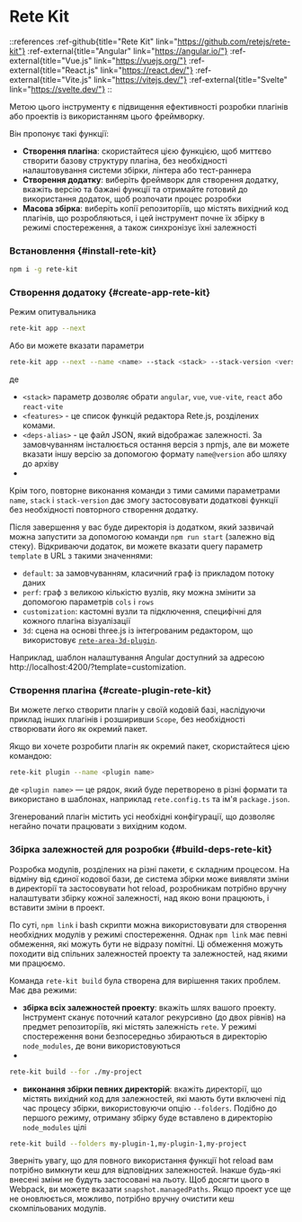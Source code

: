 # Rete Kit

::references
:ref-github{title="Rete Kit" link="https://github.com/retejs/rete-kit"}
:ref-external{title="Angular" link="https://angular.io/"}
:ref-external{title="Vue.js" link="https://vuejs.org/"}
:ref-external{title="React.js" link="https://react.dev/"}
:ref-external{title="Vite.js" link="https://vitejs.dev/"}
:ref-external{title="Svelte" link="https://svelte.dev/"}
::

Метою цього інструменту є підвищення ефективності розробки плагінів або проектів із використанням цього фреймворку.

Він пропонує такі функції:

- **Створення плагіна**: скористайтеся цією функцією, щоб миттєво створити базову структуру плагіна, без необхідності налаштовування системи збірки, лінтера або тест-раннера
- **Створення додатку**: виберіть фреймворк для створення додатку, вкажіть версію та бажані функції та отримайте готовий до використання додаток, щоб розпочати процес розробки
- **Масова збірка**: виберіть копії репозиторіїв, що містять вихідний код плагінів, що розробляються, і цей інструмент почне їх збірку в режимі спостереження, а також синхронізує їхні залежності

### Встановлення {#install-rete-kit}

```bash
npm i -g rete-kit
```

### Створення додатоку {#create-app-rete-kit}

Режим опитувальника

```bash
rete-kit app --next
```

Або ви можете вказати параметри

```bash
rete-kit app --next --name <name> --stack <stack> --stack-version <version> --features <features> --deps-alias <deps-alias>
```

де
- `<stack>` параметр дозволяє обрати `angular`, `vue`, `vue-vite`, `react` або `react-vite`
- `<features>` - це список функцій редактора Rete.js, розділених комами.
- `<deps-alias>` - це файл JSON, який відображає залежності. За замовчуванням інсталюється остання версія з npmjs, але ви можете вказати іншу версію за допомогою формату `name@version` або шляху до архіву
-
Крім того, повторне виконання команди з тими самими параметрами `name`, `stack` і `stack-version` дає змогу застосовувати додаткові функції без необхідності повторного створення додатку.

Після завершення у вас буде директорія із додатком, який зазвичай можна запустити за допомогою команди `npm run start` (залежно від стеку). Відкриваючи додаток, ви можете вказати query параметр `template` в URL з такими значеннями:

- `default`: за замовчуванням, класичний граф із прикладом потоку даних
- `perf`: граф з великою кількістю вузлів, яку можна змінити за допомогою параметрів `cols` і `rows`
- `customization`: кастомні вузли та підключення, специфічні для кожного плагіна візуалізації
- `3d`: cцена на основі three.js із інтегрованим редактором, що використовує [`rete-area-3d-plugin`](/uk/docs/guides/3d).

Наприклад, шаблон налаштування Angular доступний за адресою http://localhost:4200/?template=customization.

### Створення плагіна {#create-plugin-rete-kit}

Ви можете легко створити плагін у своїй кодовій базі, наслідуючи приклад інших плагінів і розширивши `Scope`, без необхідності створювати його як окремий пакет.

Якщо ви хочете розробити плагін як окремий пакет, скористайтеся цією командою:

```bash
rete-kit plugin --name <plugin name>
```

де `<plugin name>` — це рядок, який буде перетворено в різні формати та використано в шаблонах, наприклад `rete.config.ts` та ім'я `package.json`.

Згенерований плагін містить усі необхідні конфігурації, що дозволяє негайно почати працювати з вихідним кодом.

### Збірка залежностей для розробки {#build-deps-rete-kit}

Розробка модулів, розділених на різні пакети, є складним процесом. На відміну від єдиної кодової бази, де система збірки може виявляти зміни в директорії та застосовувати hot reload, розробникам потрібно вручну налаштувати збірку кожної залежності, над якою вони працюють, і вставити зміни в проект.

По суті, `npm link` і bash скрипти можна використовувати для створення необхідних модулів у режимі спостереження. Однак `npm link` має певні обмеження, які можуть бути не відразу помітні. Ці обмеження можуть походити від спільних залежностей проекту та залежностей, над якими ми працюємо.

Команда `rete-kit build` була створена для вирішення таких проблем. Має два режими:

- **збірка всіх залежностей проекту**: вкажіть шлях вашого проекту. Інструмент сканує поточний каталог рекурсивно (до двох рівнів) на предмет репозиторіїв, які містять залежність `rete`. У режимі спостереження вони безпосередньо збираються в директорію `node_modules`, де вони використовуються
-
```bash
rete-kit build --for ./my-project
```

- **виконання збірки певних директорій**: вкажіть директорії, що містять вихідний код для залежностей, які мають бути включені під час процесу збірки, використовуючи опцію `--folders`. Подібно до першого режиму, отриману збірку буде вставлено в директорію `node_modules` цілі

```bash
rete-kit build --folders my-plugin-1,my-plugin-1,my-project
```

Зверніть увагу, що для повного використання функції hot reload вам потрібно вимкнути кеш для відповідних залежностей. Інакше будь-які внесені зміни не будуть застосовані на льоту. Щоб досягти цього в Webpack, ви можете вказати `snapshot.managedPaths`. Якщо проект усе ще не оновлюється, можливо, потрібно вручну очистити кеш скомпільованих модулів.
